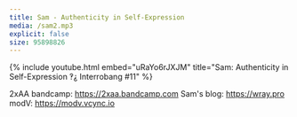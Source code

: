 ```yaml
---
title: Sam - Authenticity in Self-Expression
media: /sam2.mp3
explicit: false
size: 95898826
---
```

{% include youtube.html embed="uRaYo6rJXJM" title="Sam: Authenticity in Self-Expression ‽⸘ Interrobang #11" %}

2xAA bandcamp: https://2xaa.bandcamp.com
Sam's blog: https://wray.pro
modV: https://modv.vcync.io
